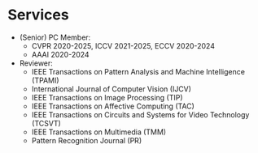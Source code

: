 # Services
- (Senior) PC Member:
    - CVPR 2020-2025, ICCV 2021-2025, ECCV 2020-2024
    - AAAI 2020-2024
- Reviewer:
    - IEEE Transactions on Pattern Analysis and Machine Intelligence (TPAMI)
    - International Journal of Computer Vision (IJCV)
    - IEEE Transactions on Image Processing (TIP)
    - IEEE Transactions on Affective Computing (TAC)
    - IEEE Transactions on Circuits and Systems for Video Technology (TCSVT)
    - IEEE Transactions on Multimedia (TMM)
    - Pattern Recognition Journal (PR)
